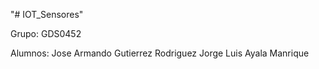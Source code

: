 "# IOT_Sensores" 

Grupo: GDS0452

Alumnos:
Jose Armando Gutierrez Rodriguez
Jorge Luis Ayala Manrique 
